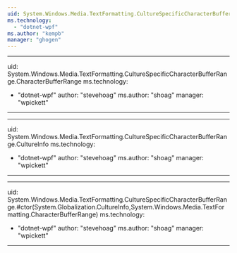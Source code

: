 ```yaml
---
uid: System.Windows.Media.TextFormatting.CultureSpecificCharacterBufferRange
ms.technology: 
  - "dotnet-wpf"
ms.author: "kempb"
manager: "ghogen"
---
```


---
uid: System.Windows.Media.TextFormatting.CultureSpecificCharacterBufferRange.CharacterBufferRange
ms.technology: 
  - "dotnet-wpf"
author: "stevehoag"
ms.author: "shoag"
manager: "wpickett"
---

---
uid: System.Windows.Media.TextFormatting.CultureSpecificCharacterBufferRange.CultureInfo
ms.technology: 
  - "dotnet-wpf"
author: "stevehoag"
ms.author: "shoag"
manager: "wpickett"
---

---
uid: System.Windows.Media.TextFormatting.CultureSpecificCharacterBufferRange.#ctor(System.Globalization.CultureInfo,System.Windows.Media.TextFormatting.CharacterBufferRange)
ms.technology: 
  - "dotnet-wpf"
author: "stevehoag"
ms.author: "shoag"
manager: "wpickett"
---
